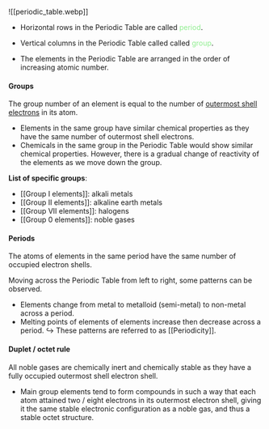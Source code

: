 ![[periodic_table.webp]]
- Horizontal rows in the Periodic Table are called <span style="color: lightgreen">period</span>.
- Vertical columns in the Periodic Table called called <span style="color: lightgreen">group</span>.

- The elements in the Periodic Table are arranged in the order of increasing atomic number.

#### Groups
The group number of an element is equal to the number of <u>outermost shell electrons</u> in its atom.
- Elements in the same group have similar chemical properties as they have the same number of outermost shell electrons.
- Chemicals in the same group in the Periodic Table would show similar chemical properties. However, there is a gradual change of reactivity of the elements as we move down the group.

**List of specific groups**:
- [[Group I elements]]: alkali metals
- [[Group II elements]]: alkaline earth metals
- [[Group VII elements]]: halogens
- [[Group 0 elements]]: noble gases

#### Periods
The atoms of elements in the same period have the same number of occupied electron shells.

Moving across the Periodic Table from left to right, some patterns can be observed.
- Elements change from metal to metalloid (semi-metal) to non-metal across a period.
- Melting points of elements of elements increase then decrease across a period.
↪️ These patterns are referred to as [[Periodicity]].

#### Duplet / octet rule
All noble gases are chemically inert and chemically stable as they have a fully occupied outermost shell electron shell.
- Main group elements tend to form compounds in such a way that each atom attained two / eight electrons in its outermost electron shell, giving it the same stable electronic configuration as a noble gas, and thus a stable octet structure.

